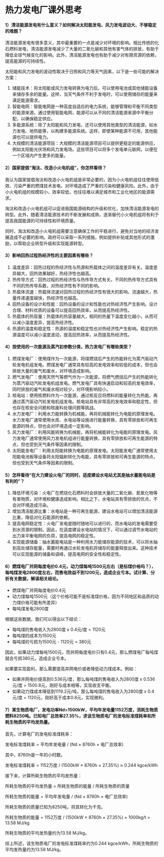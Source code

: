 # 热力发电厂课外思考

#### 1）清洁能源发电有什么意义？如何解决太阳能发电、风力发电波动大、不够稳定的难题？ 

清洁能源发电有很多意义，其中最重要的一点是减少对环境的影响。相比传统的化石燃料发电，清洁能源发电减少了大量的二氧化碳和其他有害气体的排放，有助于降低全球气候变化的影响。此外，清洁能源发电也有助于减少对有限资源的依赖，提高能源的可持续性。

太阳能和风力发电的波动性取决于日照和风力等天气因素，以下是一些可能的解决方案：

1. 储能技术：将太阳能或风力发电转换为电力后，可以使用电池或其他储能设备来储存多余的能量。这样，当天气条件不利于发电时，可以使用储存的能量来满足能源需求。
2. 智能电网：智能电网是一种高度自适应的电力系统，能够管理和平衡不同类型的能源来源。通过使用智能电网，能源可以从不同的清洁能源来源中平衡分配，以确保稳定供应。
3. 多能源系统：除了太阳能和风力发电，还可以使用其他类型的清洁能源，如水力发电、地热能等，以构建多能源系统。这样，即使某种能源不可用，其他能源也可以提供电力。
4. 大规模的清洁能源项目：大规模的清洁能源项目可以提供更稳定的能源供应，例如太阳能光伏场和风力发电场。这些项目可以将多个发电单元联网，以便在一个区域内产生更多的能量。

#### 2）国家提倡“淘汰、改造小火电机组”，你怎样看待？

我认为国家提倡淘汰和改造小火电机组是非常必要的，因为小火电机组往往使用低效、污染严重的燃煤技术发电，对环境造成了严重的污染和健康风险。此外，由于小火电机组的规模较小，效率较低，也往往难以满足城市和工业化地区的能源需求。

淘汰和改造小火电机组可以促进我国能源结构的升级和优化，加快清洁能源发电的转型。此外，随着清洁能源技术的不断发展和成熟，逐渐替代小火电机组将有利于提高我国能源的可持续性和环境质量。

同时，淘汰和改造小火电机组需要注意确保工作的平稳进行，避免对当地的经济发展造成不必要的影响。政府可以采取一系列措施，例如提供补贴或其他形式的激励，以帮助企业转型升级和实现能源转型。

#### 3）影响回热过程热经济性的主要因素有哪些？

1. 温度差异：回热过程的热经济性与热源和热载体之间的温度差异有关。温度差异越大，回热效果越好，热经济性也越高。
2. 热传导方式：回热过程的热经济性与热传导方式有关。不同的热传导方式具有不同的热传导系数，对热经济性有不同的影响。
3. 热载体流速：热载体流速对回热过程的热经济性有很大的影响。流速越大，热量传递速度越快，热经济性也越高。
4. 回热设备的设计和性能：回热设备的设计和性能也对热经济性产生影响。设计合理、材料优质的设备可以提高回热效率，从而提高热经济性。
5. 热载体的热容量：热载体的热容量越大，相同的热量下温度变化越小，从而可以减小温度差异，提高热经济性。
6. 热源的温度和稳定性：热源的温度和稳定性也对热经济性产生影响。稳定的热源温度可以减小温度波动，提高回热效率，从而提高热经济性。

#### 4）按使用的一次能源及蒸汽初参数分类，热力发电厂有哪些类型？

1. 燃煤发电厂：使用煤作为一次能源，将煤燃烧后产生的热能转化为蒸汽驱动汽轮发电机组发电。燃煤发电厂通常具有较高的发电效率和较低的成本，但也会排放大量的废气和废水，对环境造成影响。
2. 燃气发电厂：使用天然气等燃气作为一次能源，将燃气燃烧后产生的热能转化为蒸汽驱动汽轮发电机组发电。燃气发电厂具有快速启动和较高的发电效率，同时排放的废气和废水相对较少，对环境影响较小。
3. 核电站：使用核燃料作为一次能源，通过核反应将燃料的能量转化为热能，再通过蒸汽驱动汽轮发电机组发电。核电站具有非常高的发电效率和稳定性，但也存在核安全问题和核废料处理问题等挑战。
4. 水力发电厂：利用水力能转换为机械能，再将机械能转化为电能的原理发电。水力发电厂通常使用水库、水电站等设施进行能量转换，具有零排放和可再生能源的特点，但也会对环境造成一定影响。
5. 风力发电厂：利用风能转换为机械能，再将机械能转化为电能的原理发电。风力发电厂通常使用风力发电机组进行能量转换，具有零排放和可再生能源的特点，但也受到天气条件等因素的限制。
6. 太阳能发电厂：利用太阳能转换为电能的原理发电。太阳能发电厂通常使用太阳能电池板等设备将太阳辐射转化为电能，具有零排放和可再生能源的特点，但也受到天气条件等因素的限制。

#### 5）怎样看待“在大力建设火电厂的同时，适度建设水电站尤其是抽水蓄能电站是有利的”？

1. 降低环境污染：火电厂在燃烧化石燃料时会排放大量的二氧化碳、氮氧化物等有害物质，对环境和健康造成影响。相比之下，水电站具有零排放的优点，不会对环境造成污染。
2. 增加清洁能源比重：水电站是一种可再生能源，建设水电站可以增加清洁能源比重，降低对化石能源的依赖。
3. 提高电网稳定性：火电厂发电是随时随地可以进行的，而水电站的发电需要受到水资源的限制。因此，在适度建设水电站的情况下，可以通过调节水电站的出力来平衡电网的负荷，提高电网的稳定性。
4. 实现能源储备：抽水蓄能电站是一种利用水力能储存能源的技术，可以将水抽到高处储存能量，需要时再通过水轮发电机将储存的能量释放出来。这种技术可以实现能源的储备和调峰，提高电网的安全性和稳定性。

#### 6）燃煤电厂并网每度电价0.4元，动力煤每吨1500元左右（是标煤价格吗？），每吨煤发电2800度左右，而售电效益不到1200元，造成企业亏本。试计算、分析有关数据，解读相关结论。

- 燃煤电厂并网每度电价0.4元
- 动力煤每吨1500元（这个价格可能不是标准煤价格，因为不同地区和品质的动力煤价格可能有所差异）
- 每吨煤发电2800度

根据这些数据，我们可以得出以下结论：

- 每吨煤的售电收入为2800度 x 0.4元/度 = 1120元
- 每吨煤的成本为1500元
- 每吨煤的亏损为1500元 - 1120元 = 380元

因此，如果动力煤每吨1500元，而并网每度电价只有0.4元，那么燃煤电厂每吨煤就会亏损380元，造成企业亏本。

如果要实现盈利，那么需要提高并网电价或者降低动力煤成本。例如：

- 如果并网电价提高到0.536元/度，那么每吨煤的售电收入为2800度 x 0.536元/度 = 1500.8元，刚好与成本相等，实现收支平衡。
- 如果动力煤成本降低到1119.2元/吨，那么每吨煤的售电收入为2800度 x 0.4元/度 = 1120元，刚好高于成本0.8元，实现微利。

#### 7）某生物质电厂，发电功率Nd=1500kW，平均年发电量1152万度，消耗生物质燃料8250吨。已知电厂总效率27.35%，求该生物质电厂的发电标准煤耗率和所耗生物质的平均发热量。

首先，计算电厂的发电标准煤耗率：

发电标准煤耗率 = 平均年发电量 / (Nd × 8760h × 电厂总效率)

其中，8760h是一年的小时数。

发电标准煤耗率 = 1152万度 / (1500kW × 8760h × 27.35%) ≈ 0.244 kgce/kWh

接下来，计算所耗生物质的平均发热量：

所耗生物质的平均发热量 = 所耗生物质的能量 / 所耗生物质的质量

所耗生物质的能量 = 平均年发电量 / (Nd × 8760h × 电厂总效率)

所耗生物质的质量已知为8250吨，将其转化为千克。

所耗生物质的能量 = 1152万度 / (1500kW × 8760h × 27.35%) × 1000kg/t = 13.58 MJ/kg

所耗生物质的平均发热量约为13.58 MJ/kg。

综上所述，该生物质电厂的发电标准煤耗率约为0.244 kgce/kWh，所耗生物质的平均发热量约为13.58 MJ/kg。
